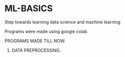 # ML-BASICS
Step towards learning data science and machine learning

Programs were made using google colab 

PROGRAMS MADE TILL NOW:
1. DATA PREPROCESSING.
